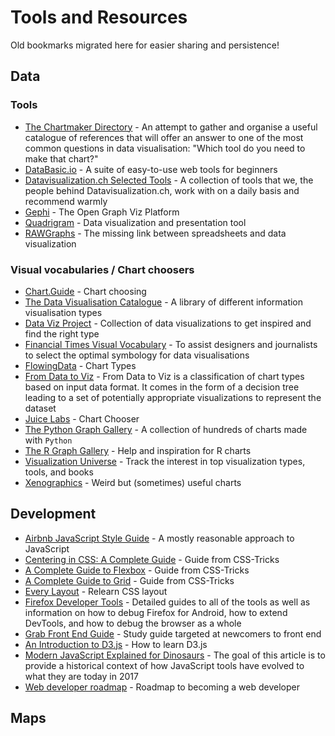 # Tools and Resources
Old bookmarks migrated here for easier sharing and persistence!

## Data

### Tools

- [The Chartmaker Directory](https://chartmaker.visualisingdata.com/) - An attempt to gather and organise a useful catalogue of references that will offer an answer to one of the most common questions in data visualisation: "Which tool do you need to make that chart?"
- [DataBasic.io](https://www.databasic.io/en/) - A suite of easy-to-use web tools for beginners
- [Datavisualization.ch Selected Tools](http://selection.datavisualization.ch/) - A collection of tools that we, the people behind Datavisualization.ch, work with on a daily basis and recommend warmly
- [Gephi](https://gephi.org/) - The Open Graph Viz Platform
- [Quadrigram](https://www.quadrigram.com/) - Data visualization and presentation tool
- [RAWGraphs](https://rawgraphs.io/) - The missing link between spreadsheets and data visualization

### Visual vocabularies / Chart choosers

- [Chart.Guide](https://chart.guide/charts/chart-choosing/) - Chart choosing
- [The Data Visualisation Catalogue](https://datavizcatalogue.com/) - A library of different information visualisation types
- [Data Viz Project](https://datavizproject.com/) - Collection of data visualizations to get inspired and find the right type
- [Financial Times Visual Vocabulary](https://github.com/ft-interactive/chart-doctor/tree/master/visual-vocabulary) - To assist designers and journalists to select the optimal symbology for data visualisations
- [FlowingData](https://flowingdata.com/chart-types/) - Chart Types
- [From Data to Viz](https://www.data-to-viz.com/) - From Data to Viz is a classification of chart types based on input data format. It comes in the form of a decision tree leading to a set of potentially appropriate visualizations to represent the dataset
- [Juice Labs](http://labs.juiceanalytics.com/chartchooser/index.html) - Chart Chooser
- [The Python Graph Gallery](https://www.python-graph-gallery.com/) - A collection of hundreds of charts made with `Python`
- [The R Graph Gallery](https://www.r-graph-gallery.com/) - Help and inspiration for R charts
- [Visualization Universe](http://visualizationuniverse.com/charts/) - Track the interest in top visualization types, tools, and books
- [Xenographics](https://xeno.graphics/) - Weird but (sometimes) useful charts

## Development

- [Airbnb JavaScript Style Guide](https://github.com/airbnb/javascript) - A mostly reasonable approach to JavaScript
- [Centering in CSS: A Complete Guide](https://css-tricks.com/centering-css-complete-guide/) - Guide from CSS-Tricks
- [A Complete Guide to Flexbox](https://css-tricks.com/snippets/css/a-guide-to-flexbox/) - Guide from CSS-Tricks
- [A Complete Guide to Grid](https://css-tricks.com/snippets/css/complete-guide-grid/) -  Guide from CSS-Tricks
- [Every Layout](https://every-layout.dev/) - Relearn CSS layout
- [Firefox Developer Tools](https://developer.mozilla.org/en-US/docs/Tools) - Detailed guides to all of the tools as well as information on how to debug Firefox for Android, how to extend DevTools, and how to debug the browser as a whole
- [Grab Front End Guide](https://github.com/grab/front-end-guide) - Study guide targeted at newcomers to front end
- [An Introduction to D3.js](https://wattenberger.com/blog/d3) - How to learn D3.js
- [Modern JavaScript Explained for Dinosaurs](https://medium.com/the-node-js-collection/modern-javascript-explained-for-dinosaurs-f695e9747b70) - The goal of this article is to provide a historical context of how JavaScript tools have evolved to what they are today in 2017
- [Web developer roadmap](https://github.com/kamranahmedse/developer-roadmap) - Roadmap to becoming a web developer

## Maps

